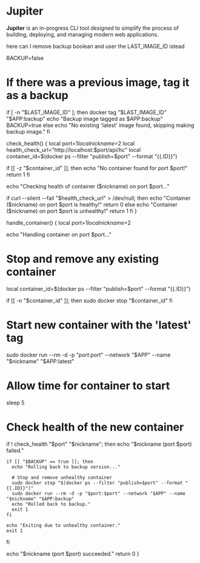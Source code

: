 # Jupiter

**Jupiter** is an in-progress CLI tool designed to simplify the process of building, deploying, and managing modern web applications.

here can I remove backup boolean and user the LAST_IMAGE_ID istead

BACKUP=false
# If there was a previous image, tag it as a backup
if [ -n "$LAST_IMAGE_ID" ]; then
  docker tag "$LAST_IMAGE_ID" "$APP:backup"
  echo "Backup image tagged as $APP:backup"
  BACKUP=true
else
  echo "No existing 'latest' image found, skipping making backup image."
fi


check_health() {
  local port=$1
  local nickname=$2
  local health_check_url="http://localhost:$port/api/hc"
  local container_id=$(docker ps --filter "publish=$port" --format "{{.ID}}")

  if [[ -z "$container_id" ]]; then
    echo "No container found for port $port!"
    return 1
  fi

  echo "Checking health of container ($nickname) on port $port..."

  if curl --silent --fail "$health_check_url" > /dev/null; then
    echo "Container ($nickname) on port $port is healthy!"
    return 0
  else
    echo "Container ($nickname) on port $port is unhealthy!"
    return 1
  fi
}

handle_container() {
  local port=$1
  local nickname=$2

  echo "Handling container on port $port..."

  # Stop and remove any existing container
  local container_id=$(docker ps --filter "publish=$port" --format "{{.ID}}")

  if [[ -n "$container_id" ]]; then
    sudo docker stop "$container_id"
  fi

  # Start new container with the 'latest' tag
  sudo docker run --rm -d -p "$port:$port" --network "$APP" --name "$nickname" "$APP:latest"

  # Allow time for container to start
  sleep 5

  # Check health of the new container
  if ! check_health "$port" "$nickname"; then
    echo "$nickname (port $port) failed."
    
    if [[ "$BACKUP" == true ]]; then
      echo "Rolling back to backup version..."

      # Stop and remove unhealthy container
      sudo docker stop "$(docker ps --filter "publish=$port" --format "{{.ID}}")"
      sudo docker run --rm -d -p "$port:$port" --network "$APP" --name "$nickname" "$APP:backup"
      echo "Rolled back to backup."
      exit 1
    fi

    echo "Exiting due to unhealthy container."
    exit 1
  fi

  echo "$nickname (port $port) succeeded."
  return 0
}
